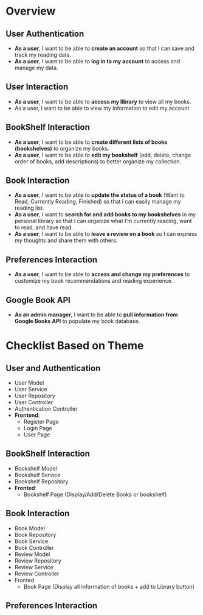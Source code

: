 # Overview

## User Authentication

- **As a user**, I want to be able to **create an account** so that I can save and track my reading data.
- **As a user**, I want to be able to **log in to my account** to access and manage my data.

## User Interaction

- **As a user**, I want to be able to **access my library** to view all my books.
- As a user, I want to be able to view my information to edit my account

## BookShelf Interaction

- **As a user**, I want to be able to **create different lists of books (bookshelves)** to organize my books.
- **As a user**, I want to be able to **edit my bookshelf** (add, delete, change order of books, add descriptions) to better organize my collection.

## Book Interaction

- **As a user**, I want to be able to **update the status of a book** (Want to Read, Currently Reading, Finished) so that I can easily manage my reading list.
- **As a user**, I want to **search for and add books to my bookshelves** in my personal library so that I can organize what I’m currently reading, want to read, and have read.
- **As a user**, I want to be able to **leave a review on a book** so I can express my thoughts and share them with others.

## Preferences Interaction

- **As a user**, I want to be able to **access and change my preferences** to customize my book recommendations and reading experience.

## Google Book API

- **As an admin manager**, I want to be able to **pull information from Google Books API** to populate my book database.

# Checklist Based on Theme

## User and Authentication

- User Model
- User Service
- User Repository
- User Controller
- Authentication Controller
- **Frontend**:
  - Register Page
  - Login Page
  - User Page

## BookShelf Interaction

- Bookshelf Model
- Bookshelf Service
- Bookshelf Repository
- **Fronted**:
  - Bookshelf Page (Display/Add/Delete Books or bookshelf)

## Book Interaction

- Book Model
- Book Repository
- Book Service
- Book Controller
- Review Model
- Review Repository
- Review Service
- Review Controller
- Fronted
  - Book Page (Display all information of books + add to Library button)

## Preferences Interaction

